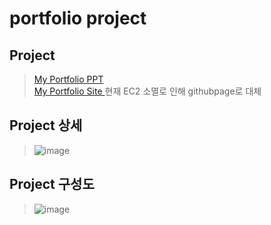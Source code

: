 <h1> portfolio project

## Project
> <a href="https://docs.google.com/presentation/d/14eKG2WjbxBjXS6IY2ZXBqqgFe1zC2XkdDgiVrNnXM7E/edit#slide=id.p1">My Portfolio PPT </a></br>
> <a href="https://donggeonl.github.io/portfolio/">My Portfolio Site </a>
> 현재 EC2 소멸로 인해 githubpage로 대체
 
 
## Project 상세
 > ![image](https://user-images.githubusercontent.com/87507644/153647914-5954670c-d1da-41b6-8536-d52f6de928ea.png)

## Project 구성도
 > ![image](https://user-images.githubusercontent.com/87507644/132822506-b37e16ef-6993-4f0a-af52-f24ac76bf2e4.PNG)



